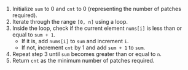 
1. Initialize `sum` to 0 and `cnt` to 0 (representing the number of patches required).
2. Iterate through the range `[0, n]` using a loop.
3. Inside the loop, check if the current element `nums[i]` is less than or equal to `sum + 1`.
   - If it is, add `nums[i]` to `sum` and increment `i`.
   - If not, increment `cnt` by 1 and add `sum + 1` to `sum`.
4. Repeat step 3 until `sum` becomes greater than or equal to `n`.
5. Return `cnt` as the minimum number of patches required.
